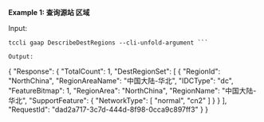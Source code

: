 **Example 1: 查询源站 区域**



Input: 

```
tccli gaap DescribeDestRegions --cli-unfold-argument ```

Output: 
```
{
    "Response": {
        "TotalCount": 1,
        "DestRegionSet": [
            {
                "RegionId": "NorthChina",
                "RegionAreaName": "中国大陆-华北",
                "IDCType": "dc",
                "FeatureBitmap": 1,
                "RegionArea": "NorthChina",
                "RegionName": "中国大陆-华北",
                "SupportFeature": {
                    "NetworkType": [
                        "normal",
                        "cn2"
                    ]
                }
            }
        ],
        "RequestId": "dad2a717-3c7d-444d-8f98-0cca9c897ff3"
    }
}
```

